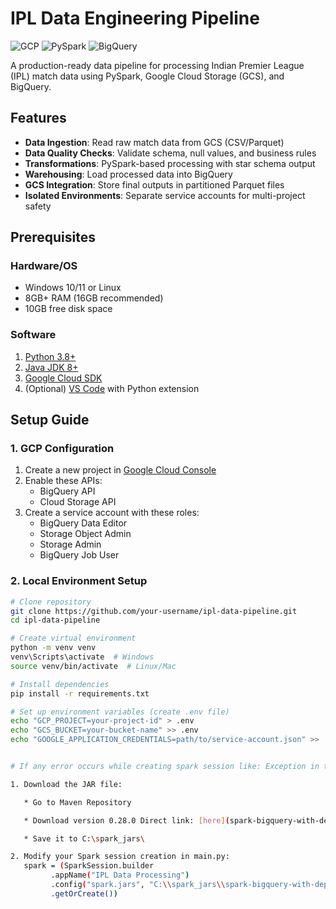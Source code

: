 # IPL Data Engineering Pipeline

![GCP](https://img.shields.io/badge/Google_Cloud-4285F4?style=for-the-badge&logo=google-cloud&logoColor=white)
![PySpark](https://img.shields.io/badge/PySpark-E25A1C?style=for-the-badge&logo=apachespark&logoColor=white)
![BigQuery](https://img.shields.io/badge/BigQuery-4285F4?style=for-the-badge&logo=googlecloud&logoColor=white)

A production-ready data pipeline for processing Indian Premier League (IPL) match data using PySpark, Google Cloud Storage (GCS), and BigQuery.

## Features

- **Data Ingestion**: Read raw match data from GCS (CSV/Parquet)
- **Data Quality Checks**: Validate schema, null values, and business rules
- **Transformations**: PySpark-based processing with star schema output
- **Warehousing**: Load processed data into BigQuery
- **GCS Integration**: Store final outputs in partitioned Parquet files
- **Isolated Environments**: Separate service accounts for multi-project safety

## Prerequisites

### Hardware/OS
- Windows 10/11 or Linux
- 8GB+ RAM (16GB recommended)
- 10GB free disk space

### Software
1. [Python 3.8+](https://www.python.org/downloads/)
2. [Java JDK 8+](https://www.oracle.com/java/technologies/javase/jdk11-archive-downloads.html)
3. [Google Cloud SDK](https://cloud.google.com/sdk/docs/install)
4. (Optional) [VS Code](https://code.visualstudio.com/) with Python extension

## Setup Guide

### 1. GCP Configuration
1. Create a new project in [Google Cloud Console](https://console.cloud.google.com/)
2. Enable these APIs:
   - BigQuery API
   - Cloud Storage API
3. Create a service account with these roles:
   - BigQuery Data Editor
   - Storage Object Admin
   - Storage Admin
   - BigQuery Job User

### 2. Local Environment Setup
```bash
# Clone repository
git clone https://github.com/your-username/ipl-data-pipeline.git
cd ipl-data-pipeline

# Create virtual environment
python -m venv venv
venv\Scripts\activate  # Windows
source venv/bin/activate  # Linux/Mac

# Install dependencies
pip install -r requirements.txt

# Set up environment variables (create .env file)
echo "GCP_PROJECT=your-project-id" > .env
echo "GCS_BUCKET=your-bucket-name" >> .env
echo "GOOGLE_APPLICATION_CREDENTIALS=path/to/service-account.json" >> .env


# If any error occurs while creating spark session like: Exception in thread "main" java.lang.RuntimeException: [unresolved dependency: com.google.cloud.spark#spark-bigquery-with-dependencies_2.12;0.28.0: not found]

1. Download the JAR file:

   * Go to Maven Repository

   * Download version 0.28.0 Direct link: [here](spark-bigquery-with-dependencies_2.12-0.28.0.jar)

   * Save it to C:\spark_jars\

2. Modify your Spark session creation in main.py:
   spark = (SparkSession.builder
         .appName("IPL Data Processing")
         .config("spark.jars", "C:\\spark_jars\\spark-bigquery-with-dependencies_2.12-0.28.0.jar")
         .getOrCreate())